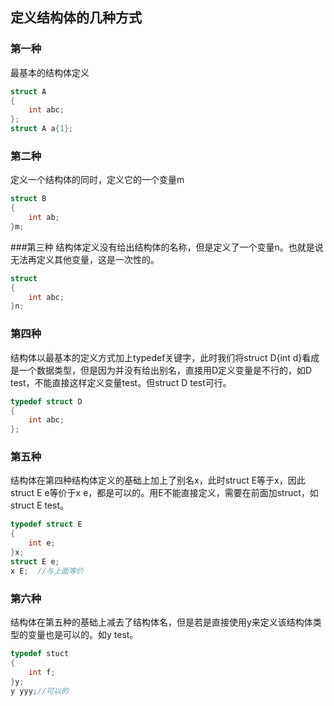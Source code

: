 ## 定义结构体的几种方式
### 第一种  
最基本的结构体定义   
```c   
struct A      
{      
	int abc;      
};   
struct A a{1};    
```   
### 第二种
定义一个结构体的同时，定义它的一个变量m    
```c   
struct B  
{   
	int ab;    
}m;     
```   
###第三种
结构体定义没有给出结构体的名称，但是定义了一个变量n。也就是说无法再定义其他变量，这是一次性的。  
```c
struct
{
	int abc;
}n;   
```   
### 第四种
结构体以最基本的定义方式加上typedef关键字，此时我们将struct D{int d}看成是一个数据类型，但是因为并没有给出别名，直接用D定义变量是不行的，如D test，不能直接这样定义变量test。但struct D test可行。   
```c   
typedef struct D      
{    
	int abc;      
};       
```   
### 第五种
结构体在第四种结构体定义的基础上加上了别名x，此时struct E等于x，因此struct E e等价于x e，都是可以的。用E不能直接定义，需要在前面加struct，如struct E test。    
```c    
typedef struct E   
{   
	int e;   
}x;   
struct E e;   
x E;  //与上面等价      
```    
### 第六种
结构体在第五种的基础上减去了结构体名，但是若是直接使用y来定义该结构体类型的变量也是可以的。如y test。   
```c   
typedef stuct   
{   
	int f;    
}y;  
y yyy;//可以的      
```    

